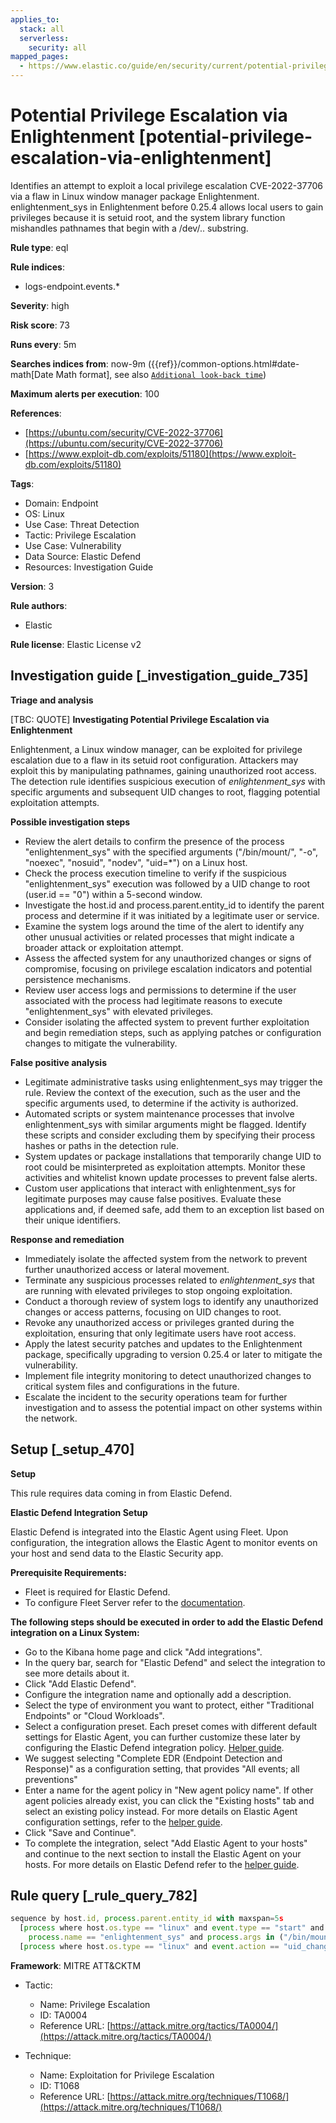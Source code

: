 ```yaml
---
applies_to:
  stack: all
  serverless:
    security: all
mapped_pages:
  - https://www.elastic.co/guide/en/security/current/potential-privilege-escalation-via-enlightenment.html
---
```


# Potential Privilege Escalation via Enlightenment [potential-privilege-escalation-via-enlightenment]

Identifies an attempt to exploit a local privilege escalation CVE-2022-37706 via a flaw in Linux window manager package Enlightenment. enlightenment_sys in Enlightenment before 0.25.4 allows local users to gain privileges because it is setuid root, and the system library function mishandles pathnames that begin with a /dev/.. substring.

**Rule type**: eql

**Rule indices**:

* logs-endpoint.events.*

**Severity**: high

**Risk score**: 73

**Runs every**: 5m

**Searches indices from**: now-9m ({{ref}}/common-options.html#date-math[Date Math format], see also [`Additional look-back time`](docs-content://solutions/security/detect-and-alert/create-detection-rule.md#rule-schedule))

**Maximum alerts per execution**: 100

**References**:

* [https://ubuntu.com/security/CVE-2022-37706](https://ubuntu.com/security/CVE-2022-37706)
* [https://www.exploit-db.com/exploits/51180](https://www.exploit-db.com/exploits/51180)

**Tags**:

* Domain: Endpoint
* OS: Linux
* Use Case: Threat Detection
* Tactic: Privilege Escalation
* Use Case: Vulnerability
* Data Source: Elastic Defend
* Resources: Investigation Guide

**Version**: 3

**Rule authors**:

* Elastic

**Rule license**: Elastic License v2

## Investigation guide [_investigation_guide_735]

**Triage and analysis**

[TBC: QUOTE]
**Investigating Potential Privilege Escalation via Enlightenment**

Enlightenment, a Linux window manager, can be exploited for privilege escalation due to a flaw in its setuid root configuration. Attackers may exploit this by manipulating pathnames, gaining unauthorized root access. The detection rule identifies suspicious execution of *enlightenment_sys* with specific arguments and subsequent UID changes to root, flagging potential exploitation attempts.

**Possible investigation steps**

* Review the alert details to confirm the presence of the process "enlightenment_sys" with the specified arguments ("/bin/mount/", "-o", "noexec", "nosuid", "nodev", "uid=*") on a Linux host.
* Check the process execution timeline to verify if the suspicious "enlightenment_sys" execution was followed by a UID change to root (user.id == "0") within a 5-second window.
* Investigate the host.id and process.parent.entity_id to identify the parent process and determine if it was initiated by a legitimate user or service.
* Examine the system logs around the time of the alert to identify any other unusual activities or related processes that might indicate a broader attack or exploitation attempt.
* Assess the affected system for any unauthorized changes or signs of compromise, focusing on privilege escalation indicators and potential persistence mechanisms.
* Review user access logs and permissions to determine if the user associated with the process had legitimate reasons to execute "enlightenment_sys" with elevated privileges.
* Consider isolating the affected system to prevent further exploitation and begin remediation steps, such as applying patches or configuration changes to mitigate the vulnerability.

**False positive analysis**

* Legitimate administrative tasks using enlightenment_sys may trigger the rule. Review the context of the execution, such as the user and the specific arguments used, to determine if the activity is authorized.
* Automated scripts or system maintenance processes that involve enlightenment_sys with similar arguments might be flagged. Identify these scripts and consider excluding them by specifying their process hashes or paths in the detection rule.
* System updates or package installations that temporarily change UID to root could be misinterpreted as exploitation attempts. Monitor these activities and whitelist known update processes to prevent false alerts.
* Custom user applications that interact with enlightenment_sys for legitimate purposes may cause false positives. Evaluate these applications and, if deemed safe, add them to an exception list based on their unique identifiers.

**Response and remediation**

* Immediately isolate the affected system from the network to prevent further unauthorized access or lateral movement.
* Terminate any suspicious processes related to *enlightenment_sys* that are running with elevated privileges to stop ongoing exploitation.
* Conduct a thorough review of system logs to identify any unauthorized changes or access patterns, focusing on UID changes to root.
* Revoke any unauthorized access or privileges granted during the exploitation, ensuring that only legitimate users have root access.
* Apply the latest security patches and updates to the Enlightenment package, specifically upgrading to version 0.25.4 or later to mitigate the vulnerability.
* Implement file integrity monitoring to detect unauthorized changes to critical system files and configurations in the future.
* Escalate the incident to the security operations team for further investigation and to assess the potential impact on other systems within the network.


## Setup [_setup_470]

**Setup**

This rule requires data coming in from Elastic Defend.

**Elastic Defend Integration Setup**

Elastic Defend is integrated into the Elastic Agent using Fleet. Upon configuration, the integration allows the Elastic Agent to monitor events on your host and send data to the Elastic Security app.

**Prerequisite Requirements:**

* Fleet is required for Elastic Defend.
* To configure Fleet Server refer to the [documentation](docs-content://reference/ingestion-tools/fleet/fleet-server.md).

**The following steps should be executed in order to add the Elastic Defend integration on a Linux System:**

* Go to the Kibana home page and click "Add integrations".
* In the query bar, search for "Elastic Defend" and select the integration to see more details about it.
* Click "Add Elastic Defend".
* Configure the integration name and optionally add a description.
* Select the type of environment you want to protect, either "Traditional Endpoints" or "Cloud Workloads".
* Select a configuration preset. Each preset comes with different default settings for Elastic Agent, you can further customize these later by configuring the Elastic Defend integration policy. [Helper guide](docs-content://solutions/security/configure-elastic-defend/configure-an-integration-policy-for-elastic-defend.md).
* We suggest selecting "Complete EDR (Endpoint Detection and Response)" as a configuration setting, that provides "All events; all preventions"
* Enter a name for the agent policy in "New agent policy name". If other agent policies already exist, you can click the "Existing hosts" tab and select an existing policy instead. For more details on Elastic Agent configuration settings, refer to the [helper guide](docs-content://reference/ingestion-tools/fleet/agent-policy.md).
* Click "Save and Continue".
* To complete the integration, select "Add Elastic Agent to your hosts" and continue to the next section to install the Elastic Agent on your hosts. For more details on Elastic Defend refer to the [helper guide](docs-content://solutions/security/configure-elastic-defend/install-elastic-defend.md).


## Rule query [_rule_query_782]

```js
sequence by host.id, process.parent.entity_id with maxspan=5s
  [process where host.os.type == "linux" and event.type == "start" and event.action == "exec" and
    process.name == "enlightenment_sys" and process.args in ("/bin/mount/", "-o","noexec","nosuid","nodev","uid=*") ]
  [process where host.os.type == "linux" and event.action == "uid_change" and event.type == "change" and user.id == "0"]
```

**Framework**: MITRE ATT&CKTM

* Tactic:

    * Name: Privilege Escalation
    * ID: TA0004
    * Reference URL: [https://attack.mitre.org/tactics/TA0004/](https://attack.mitre.org/tactics/TA0004/)

* Technique:

    * Name: Exploitation for Privilege Escalation
    * ID: T1068
    * Reference URL: [https://attack.mitre.org/techniques/T1068/](https://attack.mitre.org/techniques/T1068/)



